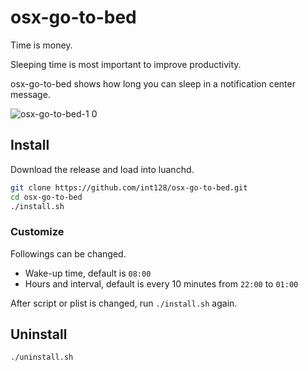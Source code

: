 osx-go-to-bed
=============

Time is money.

Sleeping time is most important to improve productivity.

osx-go-to-bed shows how long you can sleep in a notification center message.


![osx-go-to-bed-1 0](https://cloud.githubusercontent.com/assets/321266/6965453/81294280-d98c-11e4-9faa-447e0a00997a.png)


## Install

Download the release and load into luanchd.

```sh
git clone https://github.com/int128/osx-go-to-bed.git
cd osx-go-to-bed
./install.sh
```


### Customize

Followings can be changed.

* Wake-up time, default is `08:00`
* Hours and interval, default is every 10 minutes from `22:00` to `01:00`

After script or plist is changed, run `./install.sh` again.


## Uninstall

```sh
./uninstall.sh
```

